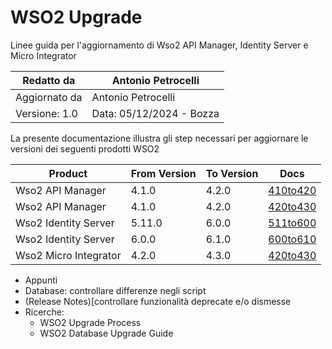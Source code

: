 # WSO2 Upgrade
 Linee guida per l'aggiornamento di Wso2 API Manager, Identity Server e Micro Integrator

|Redatto da    |Antonio Petrocelli                   |
|--------------|-------------------------------------|
|Aggiornato da |Antonio Petrocelli                   |
|Versione: 1.0 |Data: 05/12/2024 - Bozza             |

La presente documentazione illustra gli step necessari per aggiornare le versioni dei seguenti prodotti WSO2

|Product                |From Version   |To Version |Docs                      |
|-----------------------|---------------|-----------|---------------------------
|Wso2 API Manager       |4.1.0          |4.2.0      |[410to420](/am/410to420/) |
|Wso2 API Manager       |4.1.0          |4.2.0      |[420to430](/am/420to430/) |
|Wso2 Identity Server   |5.11.0         |6.0.0      |[511to600](/is/511to600/) |
|Wso2 Identity Server   |6.0.0          |6.1.0      |[600to610](/is/600to610/) |
|Wso2 Micro Integrator  |4.2.0          |4.3.0      |[420to430](/mi/420to430/) |

* Appunti
* Database: controllare differenze negli script
* (Release Notes)[controllare funzionalità deprecate e/o dismesse
* Ricerche:
    * WSO2 Upgrade Process
    * WSO2 Database Upgrade Guide
